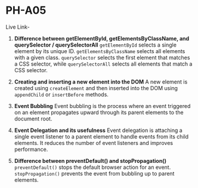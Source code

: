 # PH-A05

Live Link- 

1. **Difference between getElementById, getElementsByClassName, and querySelector / querySelectorAll**
   `getElementById` selects a single element by its unique ID. `getElementsByClassName` selects all elements with a given class. `querySelector` selects the first element that matches a CSS selector, while `querySelectorAll` selects all elements that match a CSS selector.

2. **Creating and inserting a new element into the DOM**
   A new element is created using `createElement` and then inserted into the DOM using `appendChild` or `insertBefore` methods.

3. **Event Bubbling**
   Event bubbling is the process where an event triggered on an element propagates upward through its parent elements to the document root.

4. **Event Delegation and its usefulness**
   Event delegation is attaching a single event listener to a parent element to handle events from its child elements. It reduces the number of event listeners and improves performance.

5. **Difference between preventDefault() and stopPropagation()**
   `preventDefault()` stops the default browser action for an event. `stopPropagation()` prevents the event from bubbling up to parent elements.



